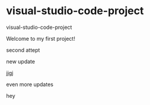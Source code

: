 # visual-studio-code-project
visual-studio-code-project

Welcome to my first project!


second attept


new update

jjgj

even more updates

hey

